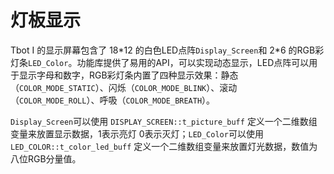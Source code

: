 # 灯板显示

Tbot I 的显示屏幕包含了 18\*12 的白色LED点阵`Display_Screen`和 2\*6 的RGB彩灯条`LED_Color`。功能库提供了易用的API，可以实现动态显示，LED点阵可以用于显示字母和数字，RGB彩灯条内置了四种显示效果：静态（`COLOR_MODE_STATIC`）、闪烁（`COLOR_MODE_BLINK`）、滚动（`COLOR_MODE_ROLL`）、呼吸（`COLOR_MODE_BREATH`）。

`Display_Screen`可以使用 `DISPLAY_SCREEN::t_picture_buff` 定义一个二维数组变量来放置显示数据，1表示亮灯 0表示灭灯；`LED_Color`可以使用`LED_COLOR::t_color_led_buff` 定义一个二维数组变量来放置灯光数据，数值为八位RGB分量值。
